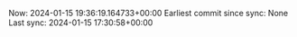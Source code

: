 Now: 2024-01-15 19:36:19.164733+00:00 Earliest commit since sync: None Last sync: 2024-01-15 17:30:58+00:00
